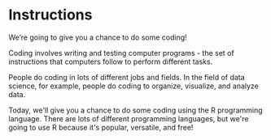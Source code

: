 # Instructions 

 

We’re going to give you a chance to do some coding! 

Coding involves writing and testing computer programs - the set of instructions that computers follow to perform different tasks. 

People do coding in lots of different jobs and fields. In the field of data science, for example, people do coding to organize, visualize, and analyze data. 

Today, we'll give you a chance to do some coding using the R programming language. There are lots of different programming languages, but we're going to use R because it's popular, versatile, and free! 
